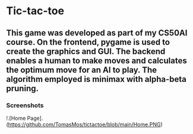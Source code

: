 # Tic-tac-toe

## This game was developed as part of my CS50AI course. On the frontend, pygame is used to create the graphics and GUI. The backend enables a human to make moves and calculates the optimum move for an AI to play. The algorithm employed is minimax with alpha-beta pruning. 


### Screenshots

!.[Home Page]. (https://github.com/TomasMos/tictactoe/blob/main/Home.PNG)
